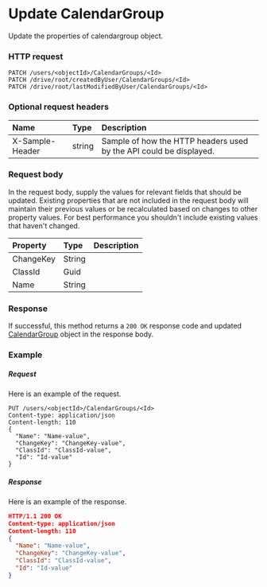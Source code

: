 # Update CalendarGroup

Update the properties of calendargroup object.
### HTTP request
```http
PATCH /users/<objectId>/CalendarGroups/<Id>
PATCH /drive/root/createdByUser/CalendarGroups/<Id>
PATCH /drive/root/lastModifiedByUser/CalendarGroups/<Id>
```
### Optional request headers
| Name       | Type | Description|
|:-----------|:------|:----------|
| X-Sample-Header  | string  | Sample of how the HTTP headers used by the API could be displayed.|

### Request body
In the request body, supply the values for relevant fields that should be updated. Existing properties that are not included in the request body will maintain their previous values or be recalculated based on changes to other property values. For best performance you shouldn't include existing values that haven't changed.

| Property	   | Type	|Description|
|:---------------|:--------|:----------|
|ChangeKey|String||
|ClassId|Guid||
|Name|String||

### Response
If successful, this method returns a `200 OK` response code and updated [CalendarGroup](../resources/calendargroup.md) object in the response body.
### Example
##### Request
Here is an example of the request.
```http
PUT /users/<objectId>/CalendarGroups/<Id>
Content-type: application/json
Content-length: 110
{
  "Name": "Name-value",
  "ChangeKey": "ChangeKey-value",
  "ClassId": "ClassId-value",
  "Id": "Id-value"
}
```
##### Response
Here is an example of the response.
```json
HTTP/1.1 200 OK
Content-type: application/json
Content-length: 110
{
  "Name": "Name-value",
  "ChangeKey": "ChangeKey-value",
  "ClassId": "ClassId-value",
  "Id": "Id-value"
}
```

<!-- uuid: 1abd4b8f-62aa-4db6-949f-a3241aefc33f
2015-10-09 18:28:46 UTC -->